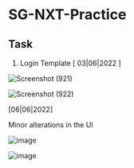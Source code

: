 # SG-NXT-Practice

## Task
1) Login Template [ 03|06|2022 ]

![Screenshot (921)](https://user-images.githubusercontent.com/53076732/171988996-b416e974-7611-455d-bf15-4543a5326136.png)

![Screenshot (922)](https://user-images.githubusercontent.com/53076732/171989002-c16c5462-e876-42fc-ac6c-06aa622e4024.png)

[06|06|2022]

Minor alterations in the UI

![image](https://user-images.githubusercontent.com/53076732/172095357-c00b7507-a60a-4856-8c59-48a92ecbeb28.png)

![image](https://user-images.githubusercontent.com/53076732/172095384-717ee6a8-f3b1-44ea-a186-4ff4e326fd7d.png)

